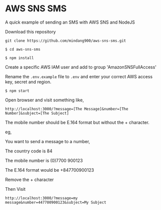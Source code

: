 # AWS SNS SMS
A quick example of sending an SMS with AWS SNS and NodeJS

Download this repository

`git clone https://github.com/mindang900/aws-sns-sms.git`

`$ cd aws-sns-sms`

`$ npm install`

Create a specific AWS IAM user and add to group 'AmazonSNSFullAccess'

Rename the `.env.example` file to `.env` and enter your correct AWS access key, secret and region.

`$ npm start`

Open browser and visit something like,

`http://localhost:3000/?message=[The Message]&number=[The Number]&subject=[The Subject]`

The mobile number should be E.164 format but without the + character.

eg, 

You want to send a message to a number,

The country code is 84

The mobile number is (0)7700 900123

The E.164 format would be +847700900123

Remove the + character

Then Visit 

`http://localhost:3000/?message=my message&number=447700900123&subject=My Subject`



